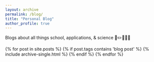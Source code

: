 ```yaml
---
layout: archive
permalink: /blog/
title: "Personal Blog"
author_profile: true
---
```

Blogs about all things school, applications, & science 🎒✏️👩🏻‍🏫

{% for post in site.posts %}
 {% if post.tags contains 'blog post' %}
  {% include archive-single.html %}
 {% endif %}
{% endfor %}
